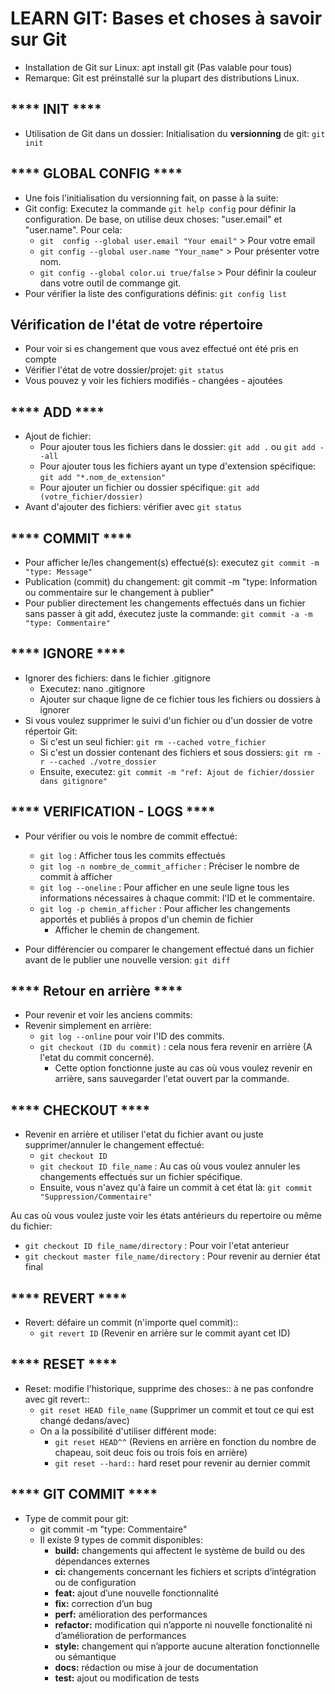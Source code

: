 # LEARN GIT: Bases et choses à savoir sur Git

- Installation de Git sur Linux: apt install git (Pas valable pour tous)
- Remarque: Git est préinstallé sur la plupart des distributions Linux.

## **** INIT ****

- Utilisation de Git dans un dossier: Initialisation du **versionning** de git: `git init`

## **** GLOBAL CONFIG ****
- Une fois l'initialisation du versionning fait, on passe à la suite:
- Git config: Executez la commande `git help config` pour définir la configuration. De base, on utilise deux choses: "user.email" et "user.name". Pour cela:
  - `git  config --global user.email "Your email"` > Pour votre email
  - `git config --global user.name "Your_name"` > Pour présenter votre nom.
  - `git config --global color.ui true/false` > Pour définir la couleur dans votre outil de commange git.
- Pour vérifier la liste des configurations définis: `git config list`

## Vérification de l'état de votre répertoire

- Pour voir si es changement que vous avez effectué ont été pris en compte
- Vérifier l'état de votre dossier/projet: `git status`
- Vous pouvez y voir les fichiers modifiés - changées - ajoutées

## **** ADD ****

- Ajout de fichier:
  - Pour ajouter tous les fichiers dans le dossier: `git add .` ou `git add --all`
  - Pour ajouter tous les fichiers ayant un type d'extension spécifique:
    `git add "*.nom_de_extension"`
  - Pour ajouter un fichier ou dossier spécifique: `git add (votre_fichier/dossier)`
- Avant d'ajouter des fichiers: vérifier avec `git status`

##  **** COMMIT ****

- Pour afficher le/les changement(s) effectué(s): executez `git commit -m "type: Message"`
- Publication (commit) du changement: git commit -m "type: Information ou commentaire sur le changement à publier"
- Pour publier directement les changements effectués dans un fichier sans passer à git add, éxecutez juste la commande: `git commit -a -m "type: Commentaire"`

## **** IGNORE ****

- Ignorer des fichiers: dans le fichier .gitignore
  - Executez: nano .gitignore 
  - Ajouter sur chaque ligne de ce fichier tous les fichiers ou dossiers à ignorer
- Si vous voulez supprimer le suivi d'un fichier ou d'un dossier de votre répertoir Git:
  - Si c'est un seul fichier: `git rm --cached votre_fichier`
  - Si c'est un dossier contenant des fichiers et sous dossiers: `git rm -r --cached ./votre_dossier`
  - Ensuite, executez: `git commit -m "ref: Ajout de fichier/dossier dans gitignore"`
  

## **** VERIFICATION - LOGS ****

- Pour vérifier ou vois le nombre de commit effectué:
  - `git log` : Afficher tous les commits effectués
  - `git log -n nombre_de_commit_afficher` : Préciser le nombre de commit à afficher
  - `git log --oneline` : Pour afficher en une seule ligne tous les informations nécessaires à chaque commit: l'ID et le commentaire.
  - `git log -p chemin_afficher` : Pour afficher les changements apportés et publiés à propos d'un chemin de fichier 
     - Afficher le chemin de changement.

- Pour différencier ou comparer le changement effectué dans un fichier avant de le publier une nouvelle version: `git diff`

## **** Retour en arrière ****

- Pour revenir et voir les anciens commits:
- Revenir simplement en arrière:
  - `git log --online` pour voir l'ID des commits.
  - `git checkout (ID du commit)` : cela nous fera revenir en arrière (A l'etat du commit concerné). 
     - Cette option fonctionne juste au cas où vous voulez revenir en arrière, sans sauvegarder l'etat ouvert par la commande.

## **** CHECKOUT ****

- Revenir en arrière et utiliser l'etat du fichier avant ou juste supprimer/annuler le changement effectué:
  - `git checkout ID`
  - `git checkout ID file_name` : Au cas où vous voulez annuler les changements effectués sur un fichier spécifique.
  - Ensuite, vous n'avez qu'à faire un commit à cet état là: `git commit "Suppression/Commentaire"`

 Au cas où vous voulez juste voir les états antérieurs du repertoire ou même du fichier:
  - `git checkout ID file_name/directory` : Pour voir l'etat anterieur
  - `git checkout master file_name/directory` : Pour revenir au dernier état final

## **** REVERT ****

- Revert: défaire un commit (n'importe quel commit)::
  - `git revert ID` (Revenir en arrière sur le commit ayant cet ID)

## **** RESET ****
- Reset: modifie l'historique, supprime des choses:: à ne pas confondre avec git revert::
  - `git reset HEAD file_name` (Supprimer un commit et tout ce qui est changé dedans/avec)
  - On a la possibilité d'utiliser différent mode:
    - `git reset HEAD^^` (Reviens en arrière en fonction du nombre de chapeau, soit deuc fois ou trois fois en arrière)
    - `git reset --hard::` hard reset pour revenir au dernier commit


## **** GIT COMMIT **** 
- Type de commit pour git:
  - git commit -m "type: Commentaire"
  - Il existe 9 types de commit disponibles:
    - **build:** changements qui affectent le système de build ou des dépendances externes
    - **ci:** changements concernant les fichiers et scripts d’intégration ou de configuration
    - **feat:** ajout d’une nouvelle fonctionnalité
    - **fix:** correction d’un bug
    - **perf:** amélioration des performances
    - **refactor:** modification qui n’apporte ni nouvelle fonctionalité ni d’amélioration de performances
    - **style:** changement qui n’apporte aucune alteration fonctionnelle ou sémantique
    - **docs:** rédaction ou mise à jour de documentation
    - **test:** ajout ou modification de tests
